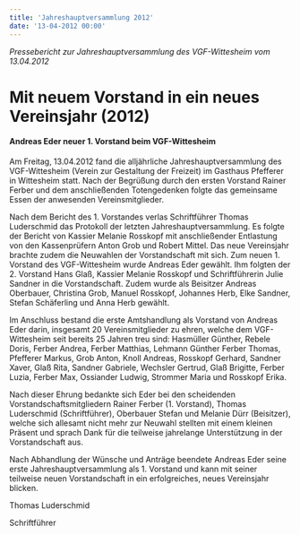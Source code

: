 ```yaml
---
title: 'Jahreshauptversammlung 2012'
date: '13-04-2012 00:00'
---
```


*Pressebericht zur Jahreshauptversammlung des VGF-Wittesheim vom 13.04.2012*
# Mit neuem Vorstand in ein neues Vereinsjahr (2012)

#### Andreas Eder neuer 1. Vorstand beim VGF-Wittesheim

Am Freitag, 13.04.2012 fand die alljährliche Jahreshauptversammlung des VGF-Wittesheim (Verein zur Gestaltung der Freizeit) im Gasthaus Pfefferer in Wittesheim statt. Nach der Begrüßung durch den ersten Vorstand Rainer Ferber und dem anschließenden Totengedenken folgte das gemeinsame Essen der anwesenden Vereinsmitglieder.

Nach dem Bericht des 1. Vorstandes verlas Schriftführer Thomas Luderschmid das Protokoll der letzten Jahreshauptversammlung. Es folgte der Bericht von Kassier Melanie Rosskopf mit anschließender Entlastung von den Kassenprüfern Anton Grob und Robert Mittel. Das neue Vereinsjahr brachte zudem die Neuwahlen der Vorstandschaft mit sich. Zum neuen 1. Vorstand des VGF-Wittesheim wurde Andreas Eder gewählt. Ihm folgten der 2. Vorstand Hans Glaß, Kassier Melanie Rosskopf und Schriftführerin Julie Sandner in die Vorstandschaft. Zudem wurde als Beisitzer Andreas Oberbauer, Christina Grob, Manuel Rosskopf, Johannes Herb, Elke Sandner, Stefan Schäferling und Anna Herb gewählt.

Im Anschluss bestand die erste Amtshandlung als Vorstand von Andreas Eder darin, insgesamt 20 Vereinsmitglieder zu ehren, welche dem VGF-Wittesheim seit bereits 25 Jahren treu sind: Hasmüller Günther, Rebele Doris, Ferber Andrea, Ferber Matthias, Lehmann Günther Ferber Thomas, Pfefferer Markus, Grob Anton, Knoll Andreas, Rosskopf Gerhard, Sandner Xaver, Glaß Rita, Sandner Gabriele, Wechsler Gertrud, Glaß Brigitte, Ferber Luzia, Ferber Max, Ossiander Ludwig, Strommer Maria und Rosskopf Erika.

Nach dieser Ehrung bedankte sich Eder bei den scheidenden Vorstandschaftsmitgliedern Rainer Ferber (1. Vorstand), Thomas Luderschmid (Schriftführer), Oberbauer Stefan und Melanie Dürr (Beisitzer), welche sich allesamt nicht mehr zur Neuwahl stellten mit einem kleinen Präsent und sprach Dank für die teilweise jahrelange Unterstützung in der Vorstandschaft aus.

Nach Abhandlung der Wünsche und Anträge beendete Andreas Eder seine erste Jahreshauptversammlung als 1. Vorstand und kann mit seiner teilweise neuen Vorstandschaft in ein erfolgreiches, neues Vereinsjahr blicken.

Thomas Luderschmid

Schriftführer
